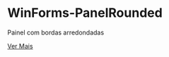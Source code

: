 # WinForms-PanelRounded
Painel com bordas arredondadas

[Ver Mais](http://portifolio.gearhostpreview.com/panel-rounded-control-winforms/)
